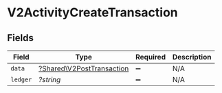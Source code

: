 # V2ActivityCreateTransaction


## Fields

| Field                                                                 | Type                                                                  | Required                                                              | Description                                                           |
| --------------------------------------------------------------------- | --------------------------------------------------------------------- | --------------------------------------------------------------------- | --------------------------------------------------------------------- |
| `data`                                                                | [?Shared\V2PostTransaction](../../Models/Shared/V2PostTransaction.md) | :heavy_minus_sign:                                                    | N/A                                                                   |
| `ledger`                                                              | *?string*                                                             | :heavy_minus_sign:                                                    | N/A                                                                   |